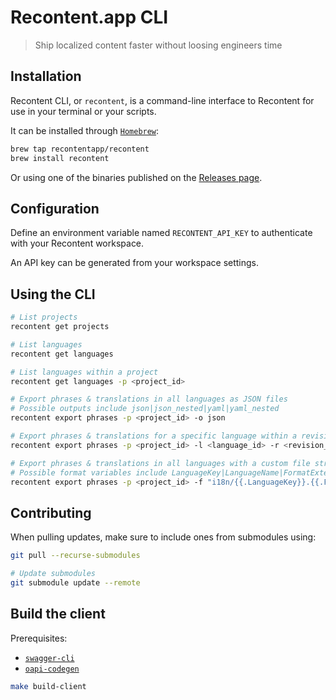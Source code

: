 # Recontent.app CLI

> Ship localized content faster without loosing engineers time

## Installation

Recontent CLI, or `recontent`, is a command-line interface to Recontent for use in your terminal or your scripts.

It can be installed through [`Homebrew`](https://brew.sh/):

```sh
brew tap recontentapp/recontent
brew install recontent
```

Or using one of the binaries published on the [Releases page](https://github.com/recontentapp/cli/releases).

## Configuration

Define an environment variable named `RECONTENT_API_KEY` to authenticate with your Recontent workspace.

An API key can be generated from your workspace settings.

## Using the CLI

```sh
# List projects
recontent get projects

# List languages
recontent get languages

# List languages within a project
recontent get languages -p <project_id>
```

```sh
# Export phrases & translations in all languages as JSON files
# Possible outputs include json|json_nested|yaml|yaml_nested
recontent export phrases -p <project_id> -o json

# Export phrases & translations for a specific language within a revision
recontent export phrases -p <project_id> -l <language_id> -r <revision_id>

# Export phrases & translations in all languages with a custom file structure
# Possible format variables include LanguageKey|LanguageName|FormatExtension
recontent export phrases -p <project_id> -f "i18n/{{.LanguageKey}}.{{.FormatExtension}}"
```

## Contributing

When pulling updates, make sure to include ones from submodules using:

```sh
git pull --recurse-submodules

# Update submodules
git submodule update --remote
```

## Build the client

Prerequisites: 
- [`swagger-cli`](https://github.com/APIDevTools/swagger-cli)
- [`oapi-codegen`](https://github.com/deepmap/oapi-codegen)

```sh
make build-client
```
